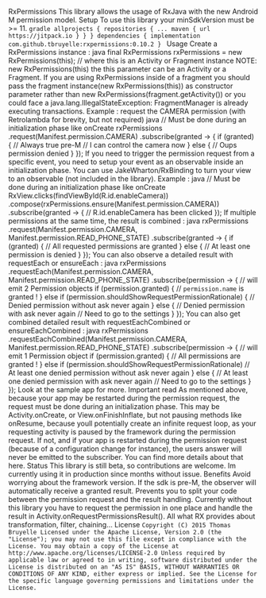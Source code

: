 RxPermissions This library allows the usage of RxJava with the new Android M permission model. Setup To use this library your minSdkVersion must be >= 11. ```gradle allprojects { repositories { ... maven { url https://jitpack.io } } } dependencies { implementation com.github.tbruyelle:rxpermissions:0.10.2 } ``` Usage Create a RxPermissions instance : java final RxPermissions rxPermissions = new RxPermissions(this); // where this is an Activity or Fragment instance NOTE: new RxPermissions(this) the this parameter can be an Activity or a Fragment. If you are using RxPermissions inside of a fragment you should pass the fragment instance(new RxPermissions(this)) as constructor parameter rather than new RxPermissions(fragment.getActivity()) or you could face a java.lang.IllegalStateException: FragmentManager is already executing transactions. Example : request the CAMERA permission (with Retrolambda for brevity, but not required) java // Must be done during an initialization phase like onCreate rxPermissions .request(Manifest.permission.CAMERA) .subscribe(granted -> { if (granted) { // Always true pre-M // I can control the camera now } else { // Oups permission denied } }); If you need to trigger the permission request from a specific event, you need to setup your event as an observable inside an initialization phase. You can use JakeWharton/RxBinding to turn your view to an observable (not included in the library). Example : java // Must be done during an initialization phase like onCreate RxView.clicks(findViewById(R.id.enableCamera)) .compose(rxPermissions.ensure(Manifest.permission.CAMERA)) .subscribe(granted -> { // R.id.enableCamera has been clicked }); If multiple permissions at the same time, the result is combined : java rxPermissions .request(Manifest.permission.CAMERA, Manifest.permission.READ_PHONE_STATE) .subscribe(granted -> { if (granted) { // All requested permissions are granted } else { // At least one permission is denied } }); You can also observe a detailed result with requestEach or ensureEach : java rxPermissions .requestEach(Manifest.permission.CAMERA, Manifest.permission.READ_PHONE_STATE) .subscribe(permission -> { // will emit 2 Permission objects if (permission.granted) { // `permission.name` is granted ! } else if (permission.shouldShowRequestPermissionRationale) { // Denied permission without ask never again } else { // Denied permission with ask never again // Need to go to the settings } }); You can also get combined detailed result with requestEachCombined or ensureEachCombined : java rxPermissions .requestEachCombined(Manifest.permission.CAMERA, Manifest.permission.READ_PHONE_STATE) .subscribe(permission -> { // will emit 1 Permission object if (permission.granted) { // All permissions are granted ! } else if (permission.shouldShowRequestPermissionRationale) // At least one denied permission without ask never again } else { // At least one denied permission with ask never again // Need to go to the settings } }); Look at the sample app for more. Important read As mentioned above, because your app may be restarted during the permission request, the request must be done during an initialization phase. This may be Activity.onCreate, or View.onFinishInflate, but not pausing methods like onResume, because youll potentially create an infinite request loop, as your requesting activity is paused by the framework during the permission request. If not, and if your app is restarted during the permission request (because of a configuration change for instance), the users answer will never be emitted to the subscriber. You can find more details about that here. Status This library is still beta, so contributions are welcome. Im currently using it in production since months without issue. Benefits Avoid worrying about the framework version. If the sdk is pre-M, the observer will automatically receive a granted result. Prevents you to split your code between the permission request and the result handling. Currently without this library you have to request the permission in one place and handle the result in Activity.onRequestPermissionsResult(). All what RX provides about transformation, filter, chaining... License ``` Copyright (C) 2015 Thomas Bruyelle Licensed under the Apache License, Version 2.0 (the "License"); you may not use this file except in compliance with the License. You may obtain a copy of the License at http://www.apache.org/licenses/LICENSE-2.0 Unless required by applicable law or agreed to in writing, software distributed under the License is distributed on an "AS IS" BASIS, WITHOUT WARRANTIES OR CONDITIONS OF ANY KIND, either express or implied. See the License for the specific language governing permissions and limitations under the License. ```